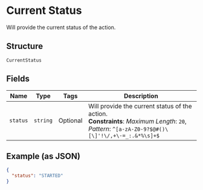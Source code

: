 
# Current Status

Will provide the current status of the action.

## Structure

`CurrentStatus`

## Fields

| Name | Type | Tags | Description |
|  --- | --- | --- | --- |
| `status` | `string` | Optional | Will provide the current status of the action.<br>**Constraints**: *Maximum Length*: `20`, *Pattern*: `^[a-zA-Z0-9?$@#()\[\]'!\/,+\-=_:.&*%\s]+$` |

## Example (as JSON)

```json
{
  "status": "STARTED"
}
```

